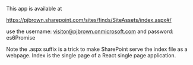 This app is available at

https://pjbrown.sharepoint.com/sites/finds/SiteAssets/index.aspx#/

use the username: visitor@pjbrown.onmicrosoft.com
and password: es6Promise

Note the .aspx suffix is a trick to make SharePoint serve the index file as a webpage. Index is the single page of a React single page application. 